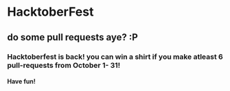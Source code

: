 # HacktoberFest
## do some pull requests aye? :P
### Hacktoberfest is back! you can win a shirt if you make atleast 6 pull-requests from October 1- 31!
#### Have fun!
